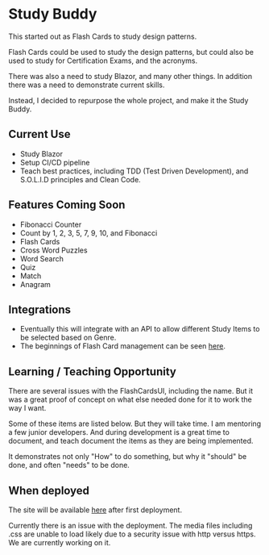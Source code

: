 # Study Buddy

This started out as Flash Cards to study design patterns.

Flash Cards could be used to study the design patterns, but could also be used to study for Certification Exams, and the acronyms.

There was also a need to study Blazor, and many other things. In addition there was a need to demonstrate current skills.

Instead, I decided to repurpose the whole project, and make it the Study Buddy.

## Current Use
- Study Blazor
- Setup CI/CD pipeline
- Teach best practices, including TDD (Test Driven Development), and S.O.L.I.D principles and Clean Code.

## Features Coming Soon
- Fibonacci Counter
- Count by 1, 2, 3, 5, 7, 9, 10, and Fibonacci
- Flash Cards
- Cross Word Puzzles
- Word Search
- Quiz
- Match
- Anagram

## Integrations
- Eventually this will integrate with an API to allow different Study Items to be selected based on Genre.
- The beginnings of Flash Card management can be seen [here](https://mariekauth.github.io/FlashCardsUI/).


## Learning / Teaching Opportunity
There are several issues with the FlashCardsUI, including the name. But it was a great proof of concept on what else needed done for it to work the way I want.

Some of these items are listed below. But they will take time. I am mentoring a few junior developers. And during development is a great time to document, and teach document the items as they are being implemented.

It demonstrates not only "How" to do something, but why it "should" be done, and often "needs" to be done.

## When deployed
The site will be available [here](https://mariekauth.github.io/StudyBuddy/) after first deployment. 

Currently there is an issue with the deployment. The media files including .css are unable to load likely due to a security issue with http versus https. We are currently working on it.

